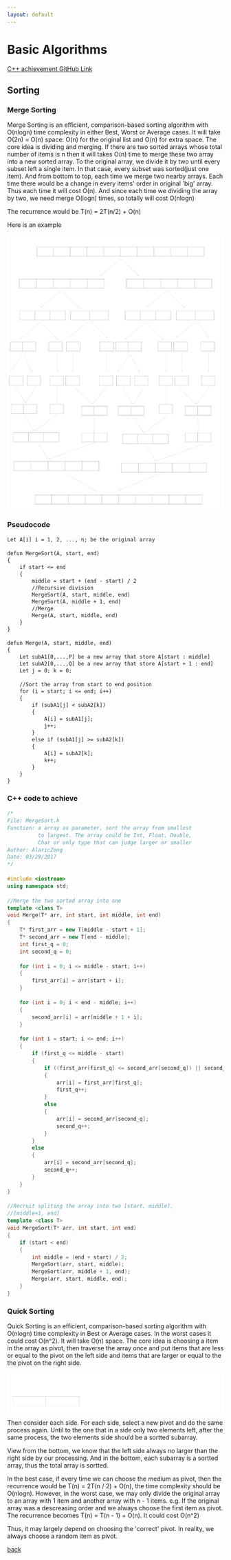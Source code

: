 ```yaml
---
layout: default
---
```


# Basic Algorithms

[C++ achievement GitHub Link](https://github.com/AlaricZeng/FindScorpion.git)

## Sorting

### Merge Sorting

Merge Sorting is an efficient, comparison-based sorting algorithm with O(nlogn) time complexity in either Best, Worst or Average cases. It will take O(2n) = O(n) space: O(n) for the original list and O(n) for extra space. The core idea is dividing and merging. If there are two sorted arrays whose total number of items is n then it will takes O(n) time to merge these two array into a new sorted array. To the original array, we divide it by two until every subset left a single item. In that case, every subset was sorted(just one item). And from bottom to top, each time we merge two nearby arrays. Each time there would be a change in every items' order in original 'big' array. Thus each time it will cost O(n). And since each time we dividing the array by two, we need merge O(logn) times, so totally will cost O(nlogn)

The recurrence would be T(n) = 2T(n/2) + O(n)

Here is an example

![](assets/images/BA_MergeSort.png)

### Pseudocode

```pseudocode
Let A[i] i = 1, 2, ..., n; be the original array

defun MergeSort(A, start, end)
{
	if start <= end
	{
		middle = start + (end - start) / 2 
		//Recursive division
		MergeSort(A, start, middle, end)
		MergeSort(A, middle + 1, end)
		//Merge
		Merge(A, start, middle, end)
	}
}

defun Merge(A, start, middle, end)
{
	Let subA1[0,...,P] be a new array that store A[start : middle]
	Let subA2[0,...,Q] be a new array that store A[start + 1 : end]
	Let j = 0; k = 0;

	//Sort the array from start to end position
	for (i = start; i <= end; i++)
	{
		if (subA1[j] < subA2[k])
		{
			A[i] = subA1[j];
			j++;
		}
		else if (subA1[j] >= subA2[k])
		{
			A[i] = subA2[k];
			k++;
		}
	}
}

```

### C++ code to achieve

```C++
/*
File: MergeSort.h
Function: a array as parameter, sort the array from smallest
  		  to largest. The array could be Int, Float, Double,
  		  Char or only type that can judge larger or smaller
Author: AlaricZeng
Date: 03/29/2017
*/

#include <iostream>
using namespace std;

//Merge the two sorted array into one
template <class T>
void Merge(T* arr, int start, int middle, int end)
{
	T* first_arr = new T[middle - start + 1];
	T* second_arr = new T[end - middle];
	int first_q = 0;
	int second_q = 0;

	for (int i = 0; i <= middle - start; i++)
	{
		first_arr[i] = arr[start + i];
	}

	for (int i = 0; i < end - middle; i++)
	{
		second_arr[i] = arr[middle + 1 + i];
	}

	for (int i = start; i <= end; i++)
	{
		if (first_q <= middle - start)
		{
			if ((first_arr[first_q] <= second_arr[second_q]) || second_q > end - middle - 1)
			{
				arr[i] = first_arr[first_q];
				first_q++;
			}
			else
			{
				arr[i] = second_arr[second_q];
				second_q++;
			}
		}
		else
		{
			arr[i] = second_arr[second_q];
			second_q++;
		}
	}
}

//Recruit spliting the array into two [start, middle],
//[middle+1, end]
template <class T> 
void MergeSort(T* arr, int start, int end)
{
	if (start < end)
	{
		int middle = (end + start) / 2;
		MergeSort(arr, start, middle);
		MergeSort(arr, middle + 1, end);
		Merge(arr, start, middle, end);
	}
}

```




### Quick Sorting

Quick Sorting is an efficient, comparison-based sorting algorithm with O(nlogn) time complexity in Best or Average cases. In the worst cases it could cost O(n^2). It will take O(n) space. The core idea is choosing a item in the array as pivot, then traverse the array once and put items that are less or equal to the pivot on the left side and items that are larger or equal to the the pivot on the right side. 

![](assets/images/BA_QuickSort.png)

Then consider each side. For each side, select a new pivot and do the same process again. Until to the one that in a side only two elements left, after the same process, the two elements side should be a sortted subarray.

View from the bottom, we know that the left side always no larger than the right side by our processing. And in the bottom, each subarray is a sortted array, thus the total array is sortted.

In the best case, if every time we can choose the medium as pivot, then the recurrence would be T(n) = 2T(n / 2) + O(n), the time complexity should be O(nlogn). However, in the worst case, we may only divide the original array to an array with 1 item and another array with n - 1 items. e.g. If the original array was a descreasing order and we always choose the first item as pivot. The recurrence becomes T(n) = T(n - 1) + O(n). It could cost O(n^2)

Thus, it may largely depend on choosing the 'correct' pivot. In reality, we always choose a random item as pivot.

[back](./)